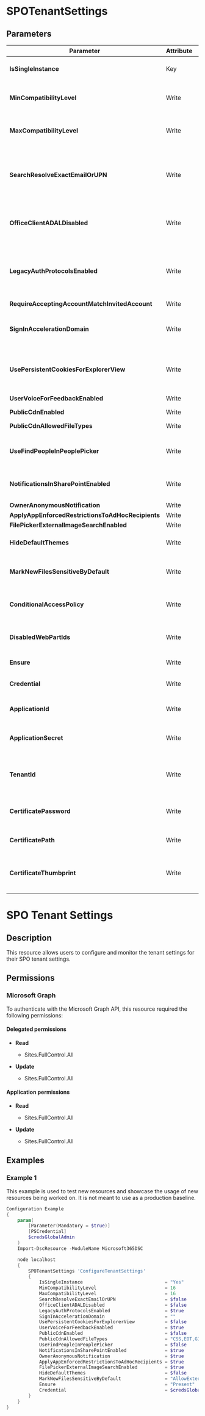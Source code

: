 ﻿# SPOTenantSettings

## Parameters

| Parameter | Attribute | DataType | Description | Allowed Values |
| --- | --- | --- | --- | --- |
| **IsSingleInstance** | Key | String | Specifies the resource is a single instance, the value must be 'Yes' | `Yes` |
| **MinCompatibilityLevel** | Write | UInt32 | Specifies the lower bound on the compatibility level for new sites. | |
| **MaxCompatibilityLevel** | Write | UInt32 | Specifies the upper bound on the compatibility level for new sites. | |
| **SearchResolveExactEmailOrUPN** | Write | Boolean | Removes the search capability from People Picker. Note, recently resolved names will still appear in the list until browser cache is cleared or expired. | |
| **OfficeClientADALDisabled** | Write | Boolean | When set to true this will disable the ability to use Modern Authentication that leverages ADAL across the tenant. | |
| **LegacyAuthProtocolsEnabled** | Write | Boolean | Setting this parameter prevents Office clients using non-modern authentication protocols from accessing SharePoint Online resources. | |
| **RequireAcceptingAccountMatchInvitedAccount** | Write | Boolean | DEPRECATED | |
| **SignInAccelerationDomain** | Write | String | Specifies the home realm discovery value to be sent to Azure Active Directory (AAD) during the user sign-in process. | |
| **UsePersistentCookiesForExplorerView** | Write | Boolean | Lets SharePoint issue a special cookie that will allow this feature to work even when Keep Me Signed In is not selected. | |
| **UserVoiceForFeedbackEnabled** | Write | Boolean | Allow feedback via UserVoice. | |
| **PublicCdnEnabled** | Write | Boolean | Configure PublicCDN | |
| **PublicCdnAllowedFileTypes** | Write | String | Configure filetypes allowed for PublicCDN | |
| **UseFindPeopleInPeoplePicker** | Write | Boolean | When set to $true, users aren't able to share with security groups or SharePoint groups | |
| **NotificationsInSharePointEnabled** | Write | Boolean | When set to $true, users aren't able to share with security groups or SharePoint groups | |
| **OwnerAnonymousNotification** | Write | Boolean | | |
| **ApplyAppEnforcedRestrictionsToAdHocRecipients** | Write | Boolean | | |
| **FilePickerExternalImageSearchEnabled** | Write | Boolean | | |
| **HideDefaultThemes** | Write | Boolean | Defines if the default themes are visible or hidden | |
| **MarkNewFilesSensitiveByDefault** | Write | String | Allow or block external sharing until at least one Office DLP policy scans the content of the file. | `AllowExternalSharing`, `BlockExternalSharing` |
| **ConditionalAccessPolicy** | Write | String | Allow or Block Conditional Access Policy on the SharePoint Tenant | `AllowFullAccess`, `AllowLimitedAccess`, `BlockAccess` |
| **DisabledWebPartIds** | Write | String | Provide GUID for the Web Parts that are to be disabled on the Sharepoint Site | |
| **Ensure** | Write | String | Only accepted value is 'Present'. | `Present`, `Absent` |
| **Credential** | Write | PSCredential | Credentials of the account to authenticate with. | |
| **ApplicationId** | Write | String | Id of the Azure Active Directory application to authenticate with. | |
| **ApplicationSecret** | Write | String | Secret of the Azure Active Directory application to authenticate with. | |
| **TenantId** | Write | String | Name of the Azure Active Directory tenant used for authentication. Format contoso.onmicrosoft.com | |
| **CertificatePassword** | Write | PSCredential | Username can be made up to anything but password will be used for certificatePassword | |
| **CertificatePath** | Write | String | Path to certificate used in service principal usually a PFX file. | |
| **CertificateThumbprint** | Write | String | Thumbprint of the Azure Active Directory application's authentication certificate to use for authentication. | |


# SPO Tenant Settings

## Description

This resource allows users to configure and monitor the tenant settings for
their SPO tenant settings.

## Permissions

### Microsoft Graph

To authenticate with the Microsoft Graph API, this resource required the following permissions:

#### Delegated permissions

- **Read**

    - Sites.FullControl.All

- **Update**

    - Sites.FullControl.All

#### Application permissions

- **Read**

    - Sites.FullControl.All

- **Update**

    - Sites.FullControl.All

## Examples

### Example 1

This example is used to test new resources and showcase the usage of new resources being worked on.
It is not meant to use as a production baseline.

```powershell
Configuration Example
{
    param(
        [Parameter(Mandatory = $true)]
        [PSCredential]
        $credsGlobalAdmin
    )
    Import-DscResource -ModuleName Microsoft365DSC

    node localhost
    {
        SPOTenantSettings 'ConfigureTenantSettings'
        {
            IsSingleInstance                              = "Yes"
            MinCompatibilityLevel                         = 16
            MaxCompatibilityLevel                         = 16
            SearchResolveExactEmailOrUPN                  = $false
            OfficeClientADALDisabled                      = $false
            LegacyAuthProtocolsEnabled                    = $true
            SignInAccelerationDomain                      = ""
            UsePersistentCookiesForExplorerView           = $false
            UserVoiceForFeedbackEnabled                   = $true
            PublicCdnEnabled                              = $false
            PublicCdnAllowedFileTypes                     = "CSS,EOT,GIF,ICO,JPEG,JPG,JS,MAP,PNG,SVG,TTF,WOFF"
            UseFindPeopleInPeoplePicker                   = $false
            NotificationsInSharePointEnabled              = $true
            OwnerAnonymousNotification                    = $true
            ApplyAppEnforcedRestrictionsToAdHocRecipients = $true
            FilePickerExternalImageSearchEnabled          = $true
            HideDefaultThemes                             = $false
            MarkNewFilesSensitiveByDefault                = "AllowExternalSharing"
            Ensure                                        = "Present"
            Credential                                    = $credsGlobalAdmin
        }
    }
}
```

